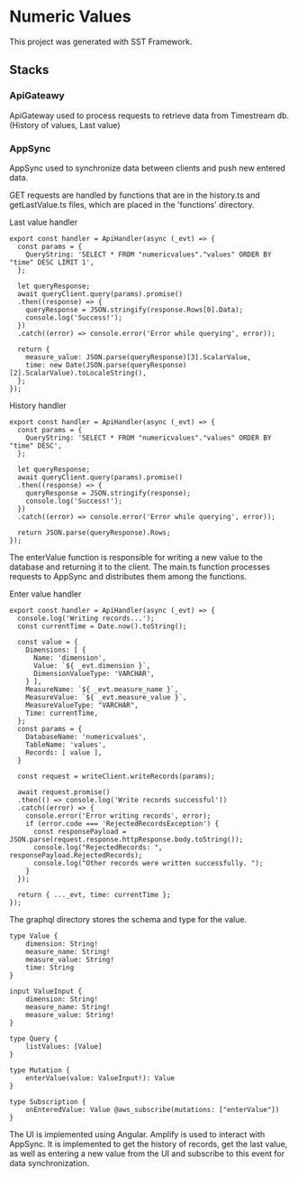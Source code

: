 # Numeric Values

This project was generated with SST Framework.

## Stacks

### ApiGateawy 

ApiGateway used to process requests to retrieve data from Timestream db. (History of values, Last value) 

### AppSync 

AppSync used to synchronize data between clients and push new entered data.

GET requests are handled by functions that are in the history.ts and getLastValue.ts files, which are placed in the 'functions' directory.

Last value handler
```
export const handler = ApiHandler(async (_evt) => {
  const params = {
    QueryString: 'SELECT * FROM "numericvalues"."values" ORDER BY "time" DESC LIMIT 1',
  };

  let queryResponse;
  await queryClient.query(params).promise()
  .then((response) => {
    queryResponse = JSON.stringify(response.Rows[0].Data);
    console.log('Success!');
  })
  .catch((error) => console.error('Error while querying', error));

  return {
    measure_value: JSON.parse(queryResponse)[3].ScalarValue,
    time: new Date(JSON.parse(queryResponse)[2].ScalarValue).toLocaleString(),
  };
});
```

History handler
```
export const handler = ApiHandler(async (_evt) => {
  const params = {
    QueryString: 'SELECT * FROM "numericvalues"."values" ORDER BY "time" DESC',
  };

  let queryResponse;
  await queryClient.query(params).promise()
  .then((response) => {
    queryResponse = JSON.stringify(response);
    console.log('Success!');
  })
  .catch((error) => console.error('Error while querying', error));

  return JSON.parse(queryResponse).Rows;
});
```

The enterValue function is responsible for writing a new value to the database and returning it to the client. The main.ts function processes requests to AppSync and distributes them among the functions. 

Enter value handler
```
export const handler = ApiHandler(async (_evt) => {
  console.log('Writing records...');
  const currentTime = Date.now().toString();

  const value = {
    Dimensions: [ {
      Name: 'dimension',
      Value: `${ _evt.dimension }`,
      DimensionValueType: 'VARCHAR',
    } ],
    MeasureName: `${ _evt.measure_name }`,
    MeasureValue: `${ _evt.measure_value }`,
    MeasureValueType: "VARCHAR",
    Time: currentTime,
  };
  const params = {
    DatabaseName: 'numericvalues',
    TableName: 'values',
    Records: [ value ],
  }

  const request = writeClient.writeRecords(params);

  await request.promise()
  .then(() => console.log('Write records successful'))
  .catch((error) => {
    console.error('Error writing records', error);
    if (error.code === 'RejectedRecordsException') {
      const responsePayload = JSON.parse(request.response.httpResponse.body.toString());
      console.log("RejectedRecords: ", responsePayload.RejectedRecords);
      console.log("Other records were written successfully. ");
    }
  });

  return { ..._evt, time: currentTime };
});
```

The graphql directory stores the schema and type for the value.

```
type Value {
    dimension: String!
    measure_name: String!
    measure_value: String!
    time: String
}

input ValueInput {
    dimension: String!
    measure_name: String!
    measure_value: String!
}

type Query {
    listValues: [Value]
}

type Mutation {
    enterValue(value: ValueInput!): Value
}

type Subscription {
    onEnteredValue: Value @aws_subscribe(mutations: ["enterValue"])
}
```

The UI is implemented using Angular. Amplify is used to interact with AppSync.
It is implemented to get the history of records, get the last value, as well as entering a new value from the UI and subscribe to this event for data synchronization.
